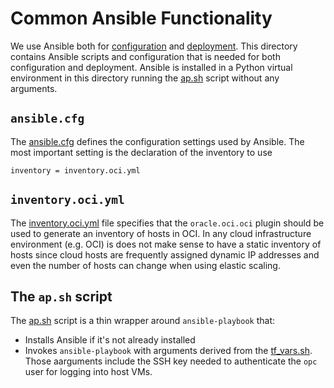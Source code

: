 # Common Ansible Functionality

We use Ansible both for [configuration](../2_configure) and [deployment](../3_deploy). This directory contains Ansible scripts and configuration that is needed for
both configuration and deployment. Ansible is installed in a Python virtual environment in this directory running the [ap.sh](./ap.sh) script without any arguments.

## `ansible.cfg`
The [ansible.cfg](./ansible.cfg) defines the configuration settings used by Ansible. The most important setting is the declaration of the inventory to use

```
inventory = inventory.oci.yml
```

## `inventory.oci.yml`
The [inventory.oci.yml](./inventory.oci.yml) file specifies that the `oracle.oci.oci` plugin should be used to generate an inventory of hosts in OCI. In any cloud infrastructure
environment (e.g. OCI) is does not make sense to have a static inventory of hosts since cloud hosts are frequently assigned dynamic IP addresses and even the number of hosts
can change when using elastic scaling.

## The `ap.sh` script
The [ap.sh](./ap.sh) script is a thin wrapper around `ansible-playbook` that:
 * Installs Ansible if it's not already installed
 * Invokes `ansible-playbook` with arguments derived from the [tf_vars.sh](../configuration_parameters_common/tf_vars.sh.tmpl). Those aarguments include the SSH key needed to
   authenticate the `opc` user for logging into host VMs.

